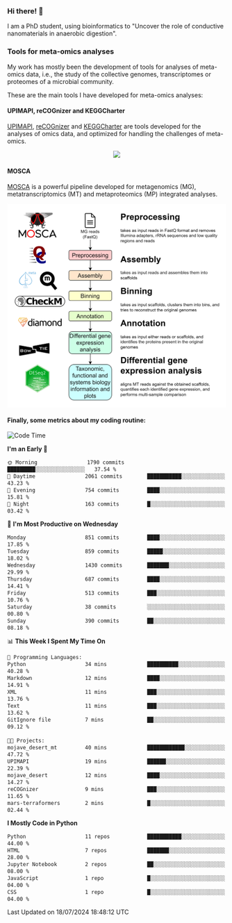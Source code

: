 ### Hi there! 👋

I am a PhD student, using bioinformatics to "Uncover the role of conductive nanomaterials in anaerobic digestion".

### Tools for meta-omics analyses

My work has mostly been the development of tools for analyses of meta-omics data, i.e., the study of the collective genomes, transcriptomes or proteomes of a microbial community.

These are the main tools I have developed for meta-omics analyses:

#### UPIMAPI, reCOGnizer and KEGGCharter

[UPIMAPI](https://github.com/iquasere/UPIMAPI), [reCOGnizer](https://github.com/iquasere/reCOGnizer) and [KEGGCharter](https://github.com/iquasere/KEGGCharter) are tools developed for the analyses of omics data, and optimized for handling the challenges of meta-omics.

<p align="center">
    <img src="assets/annotation_paper.png">
</p>

#### MOSCA

[MOSCA](https://github.com/iquasere/MOSCA) is a powerful pipeline developed for metagenomics (MG), metatranscriptomics (MT) and metaproteomics (MP) integrated analyses.

<p align="center">
    <img src="assets/mosca_workflow.png" align="center" width="700">
</p>


#### Finally, some metrics about my coding routine:

<!--START_SECTION:waka-->
![Code Time](http://img.shields.io/badge/Code%20Time-847%20hrs%2045%20mins-blue)

**I'm an Early 🐤** 

```text
🌞 Morning                1790 commits        █████████░░░░░░░░░░░░░░░░   37.54 % 
🌆 Daytime                2061 commits        ███████████░░░░░░░░░░░░░░   43.23 % 
🌃 Evening                754 commits         ████░░░░░░░░░░░░░░░░░░░░░   15.81 % 
🌙 Night                  163 commits         █░░░░░░░░░░░░░░░░░░░░░░░░   03.42 % 
```
📅 **I'm Most Productive on Wednesday** 

```text
Monday                   851 commits         ████░░░░░░░░░░░░░░░░░░░░░   17.85 % 
Tuesday                  859 commits         █████░░░░░░░░░░░░░░░░░░░░   18.02 % 
Wednesday                1430 commits        ███████░░░░░░░░░░░░░░░░░░   29.99 % 
Thursday                 687 commits         ████░░░░░░░░░░░░░░░░░░░░░   14.41 % 
Friday                   513 commits         ███░░░░░░░░░░░░░░░░░░░░░░   10.76 % 
Saturday                 38 commits          ░░░░░░░░░░░░░░░░░░░░░░░░░   00.80 % 
Sunday                   390 commits         ██░░░░░░░░░░░░░░░░░░░░░░░   08.18 % 
```


📊 **This Week I Spent My Time On** 

```text
💬 Programming Languages: 
Python                   34 mins             ██████████░░░░░░░░░░░░░░░   40.28 % 
Markdown                 12 mins             ████░░░░░░░░░░░░░░░░░░░░░   14.91 % 
XML                      11 mins             ███░░░░░░░░░░░░░░░░░░░░░░   13.76 % 
Text                     11 mins             ███░░░░░░░░░░░░░░░░░░░░░░   13.62 % 
GitIgnore file           7 mins              ██░░░░░░░░░░░░░░░░░░░░░░░   09.12 % 

🐱‍💻 Projects: 
mojave_desert_mt         40 mins             ████████████░░░░░░░░░░░░░   47.72 % 
UPIMAPI                  19 mins             ██████░░░░░░░░░░░░░░░░░░░   22.39 % 
mojave_desert            12 mins             ████░░░░░░░░░░░░░░░░░░░░░   14.27 % 
reCOGnizer               9 mins              ███░░░░░░░░░░░░░░░░░░░░░░   11.65 % 
mars-terraformers        2 mins              █░░░░░░░░░░░░░░░░░░░░░░░░   02.44 % 
```

**I Mostly Code in Python** 

```text
Python                   11 repos            ███████████░░░░░░░░░░░░░░   44.00 % 
HTML                     7 repos             ███████░░░░░░░░░░░░░░░░░░   28.00 % 
Jupyter Notebook         2 repos             ██░░░░░░░░░░░░░░░░░░░░░░░   08.00 % 
JavaScript               1 repo              █░░░░░░░░░░░░░░░░░░░░░░░░   04.00 % 
CSS                      1 repo              █░░░░░░░░░░░░░░░░░░░░░░░░   04.00 % 
```




 Last Updated on 18/07/2024 18:48:12 UTC
<!--END_SECTION:waka-->
